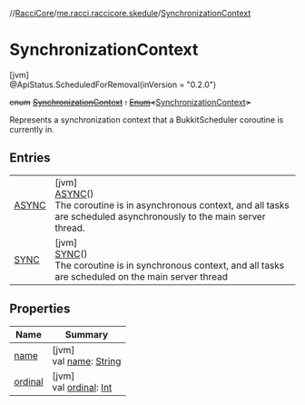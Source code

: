 //[RacciCore](../../../index.md)/[me.racci.raccicore.skedule](../index.md)/[SynchronizationContext](index.md)

# SynchronizationContext

[jvm]\
@ApiStatus.ScheduledForRemoval(inVersion = "0.2.0")

~~enum~~ [~~SynchronizationContext~~](index.md) ~~:~~ [~~Enum~~](https://kotlinlang.org/api/latest/jvm/stdlib/kotlin/-enum/index.html)~~&lt;~~[SynchronizationContext](index.md)~~&gt;~~ 

Represents a synchronization context that a BukkitScheduler coroutine is currently in.

## Entries

| | |
|---|---|
| [ASYNC](-a-s-y-n-c/index.md) | [jvm]<br>[ASYNC](-a-s-y-n-c/index.md)()<br>The coroutine is in asynchronous context, and all tasks are scheduled asynchronously to the main server thread. |
| [SYNC](-s-y-n-c/index.md) | [jvm]<br>[SYNC](-s-y-n-c/index.md)()<br>The coroutine is in synchronous context, and all tasks are scheduled on the main server thread |

## Properties

| Name | Summary |
|---|---|
| [name](../../me.racci.raccicore.utils.collections/-observable-action/-a-d-d/index.md#-372974862%2FProperties%2F-519281799) | [jvm]<br>val [name](../../me.racci.raccicore.utils.collections/-observable-action/-a-d-d/index.md#-372974862%2FProperties%2F-519281799): [String](https://kotlinlang.org/api/latest/jvm/stdlib/kotlin/-string/index.html) |
| [ordinal](../../me.racci.raccicore.utils.collections/-observable-action/-a-d-d/index.md#-739389684%2FProperties%2F-519281799) | [jvm]<br>val [ordinal](../../me.racci.raccicore.utils.collections/-observable-action/-a-d-d/index.md#-739389684%2FProperties%2F-519281799): [Int](https://kotlinlang.org/api/latest/jvm/stdlib/kotlin/-int/index.html) |
